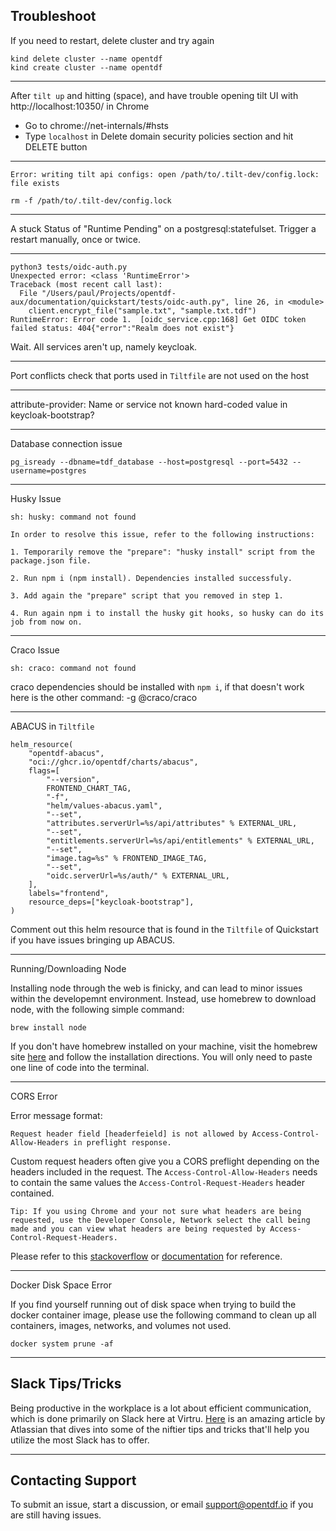 ## Troubleshoot

If you need to restart, delete cluster and try again

```shell
kind delete cluster --name opentdf
kind create cluster --name opentdf
```

---

After `tilt up` and hitting (space), and have trouble opening tilt UI with http://localhost:10350/ in Chrome

- Go to chrome://net-internals/#hsts
- Type `localhost` in Delete domain security policies section and hit DELETE button

---

```text
Error: writing tilt api configs: open /path/to/.tilt-dev/config.lock: file exists
```

```shell
rm -f /path/to/.tilt-dev/config.lock
```

---

A stuck Status of "Runtime Pending" on a postgresql:statefulset.
Trigger a restart manually, once or twice.

---

```text
python3 tests/oidc-auth.py
Unexpected error: <class 'RuntimeError'>
Traceback (most recent call last):
  File "/Users/paul/Projects/opentdf-aux/documentation/quickstart/tests/oidc-auth.py", line 26, in <module>
    client.encrypt_file("sample.txt", "sample.txt.tdf")
RuntimeError: Error code 1.  [oidc_service.cpp:168] Get OIDC token failed status: 404{"error":"Realm does not exist"}
```

Wait. All services aren't up, namely keycloak.

---

Port conflicts
check that ports used in `Tiltfile` are not used on the host

---

attribute-provider: Name or service not known
hard-coded value in keycloak-bootstrap?

---

Database connection issue

```angular2html
pg_isready --dbname=tdf_database --host=postgresql --port=5432 --username=postgres
```

---

Husky Issue

```text
sh: husky: command not found

In order to resolve this issue, refer to the following instructions:

1. Temporarily remove the "prepare": "husky install" script from the package.json file.

2. Run npm i (npm install). Dependencies installed successfuly.

3. Add again the "prepare" script that you removed in step 1.

4. Run again npm i to install the husky git hooks, so husky can do its job from now on.
```

---

Craco Issue

```
sh: craco: command not found
```
 craco dependencies should be installed with `npm i`, if that doesn't work here is the other command: -g @craco/craco

---

ABACUS in `Tiltfile`

```
helm_resource(
    "opentdf-abacus",
    "oci://ghcr.io/opentdf/charts/abacus",
    flags=[
        "--version",
        FRONTEND_CHART_TAG,
        "-f",
        "helm/values-abacus.yaml",
        "--set",
        "attributes.serverUrl=%s/api/attributes" % EXTERNAL_URL,
        "--set",
        "entitlements.serverUrl=%s/api/entitlements" % EXTERNAL_URL,
        "--set",
        "image.tag=%s" % FRONTEND_IMAGE_TAG,
        "--set",
        "oidc.serverUrl=%s/auth/" % EXTERNAL_URL,
    ],
    labels="frontend",
    resource_deps=["keycloak-bootstrap"],
)
```
Comment out this helm resource that is found in the `Tiltfile` of Quickstart if you have issues bringing up ABACUS.

---

Running/Downloading Node

Installing node through the web is finicky, and can lead to minor issues within the developemnt environment. Instead, use homebrew to download node, with the following simple command:

```
brew install node
```

If you don't have homebrew installed on your machine, visit the homebrew site [here](https://brew.sh/) and follow the installation directions. You will only need to paste one line of code into the terminal.

---
CORS Error

Error message format:
```
Request header field [headerfeield] is not allowed by Access-Control-Allow-Headers in preflight response.
```
Custom request headers often give you a CORS preflight depending on the headers included in the request. The `Access-Control-Allow-Headers` needs to contain the same values the `Access-Control-Request-Headers` header contained.

```
Tip: If you using Chrome and your not sure what headers are being requested, use the Developer Console, Network select the call being made and you can view what headers are being requested by Access-Control-Request-Headers.
```
Please refer to this [stackoverflow](https://stackoverflow.com/questions/32500073/request-header-field-access-control-allow-headers-is-not-allowed-by-itself-in-pr) or [documentation](https://fetch.spec.whatwg.org/#http-cors-protocol) for reference.

---

Docker Disk Space Error

If you find yourself running out of disk space when trying to build the docker container image, please use the following command to clean up all containers, images, networks, and volumes not used.

```
docker system prune -af
```
---

## Slack Tips/Tricks

Being productive in the workplace is a lot about efficient communication, which is done primarily on Slack here at Virtru. [Here](https://www.atlassian.com/blog/halp/10-slack-tips-and-tricks-for-productivity-in-2020) is an amazing article by Atlassian that dives into some of the niftier tips and tricks that'll help you utilize the most Slack has to offer.

---

## Contacting Support

To submit an issue, start a discussion, or email support@opentdf.io if you are still having issues.
